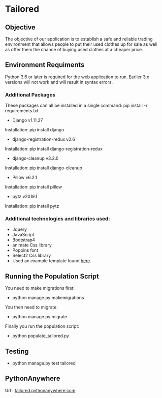 # Tailored

## Objective
The objective of our application is to establish a safe and reliable trading environment that allows people to put their used clothes up for sale as well as offer them the chance of buying used clothes at a cheaper price.


## Environment Requiments
Python 3.6 or later is required for the web application to run. Earlier 3.x versions will not work and will result in syntax errors.


### Additional Packages
These packages can all be installed in a single command: pip install -r requirements.txt

- Django v1.11.27

Installation: pip install django

- django-registration-redux v2.6

Installation: pip install django-registration-redux

- django-cleanup v3.2.0

Installation: pip install django-cleanup

- Pillow v6.2.1

Installation: pip install pillow

- pytz v2019.1

Installation: pip install pytz


### Additional technologies and libraries used:
- Jquery
- JavaScript
- Bootstrap4
- animate Css library
- Poppins font
- Select2 Css library
- Used an example template found [here](https://colorlib.com/preview/theme/karl/index.html).


## Running the Population Script
You need to make migrations first:
- python manage.py makemigrations

You then need to migrate:
- python manage.py migrate

Finally you run the population script:
- python populate_tailored.py


## Testing
-	python manage.py test tailored


## PythonAnywhere
Url :  [tailored.pythonanywhere.com](https://tailored.pythonanywhere.com)
